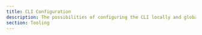 ```yaml
---
title: CLI Configuration
description: The possibilities of configuring the CLI locally and globally.
section: Tooling
---
```

